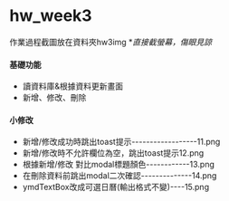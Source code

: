 # hw_week3
作業過程截圖放在資料夾hw3img
**直接截螢幕，傷眼見諒*
#### 基礎功能
- 讀資料庫&根據資料更新畫面
- 新增、修改、刪除

#### 小修改
- 新增/修改成功時跳出toast提示------------------11.png
- 新增/修改時不允許欄位為空，跳出toast提示12.png
- 根據新增/修改 對比modal標題顏色------------13.png
- 在刪除資料前跳出modal二次確認--------------14.png
- ymdTextBox改成可選日曆(輸出格式不變)----15.png